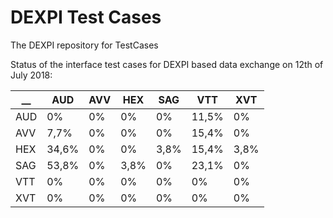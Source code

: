 # DEXPI Test Cases

The DEXPI repository for TestCases


Status of the interface test cases for DEXPI based data exchange on 12th of July 2018:

__ |        AUD|      AVV|      HEX|      SAG|      VTT|      XVT|      
---       |---      |---      |---      |---      |---      |---      
AUD |     0% |      0% |      0% |      0% |      11,5% |   0% |      
AVV |     7,7% |    0% |      0% |      0% |      15,4% |   0% |      
HEX |     34,6% |   0% |      0% |      3,8% |    15,4% |   3,8% |    
SAG |     53,8% |   0% |      3,8% |    0% |      23,1% |   0% |      
VTT |     0% |      0% |      0% |      0% |      0% |      0% |      
XVT |     0% |      0% |      0% |      0% |      0% |      0% |      
